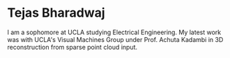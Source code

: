 # Tejas Bharadwaj <br>

I am a sophomore at UCLA studying Electrical Engineering. My latest work was with UCLA's Visual Machines Group under Prof. Achuta Kadambi in 3D reconstruction from sparse point cloud input.
